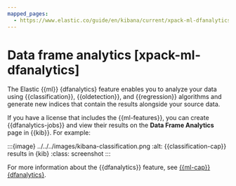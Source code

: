 ```yaml
---
mapped_pages:
  - https://www.elastic.co/guide/en/kibana/current/xpack-ml-dfanalytics.html
---
```


# Data frame analytics [xpack-ml-dfanalytics]

The Elastic {{ml}} {dfanalytics} feature enables you to analyze your data using {{classification}}, {{oldetection}}, and {{regression}} algorithms and generate new indices that contain the results alongside your source data.

If you have a license that includes the {{ml-features}}, you can create {{dfanalytics-jobs}} and view their results on the **Data Frame Analytics** page in {{kib}}. For example:

:::{image} ../../../images/kibana-classification.png
:alt: {{classification-cap}} results in {kib}
:class: screenshot
:::

For more information about the {{dfanalytics}} feature, see [{{ml-cap}} {dfanalytics}](../data-frame-analytics.md).

